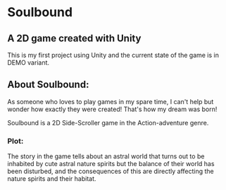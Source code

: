 # Soulbound
## A 2D game created with Unity
This is my first project using Unity and the current state of the game is in DEMO variant.

## About Soulbound:
As someone who loves to play games in my spare time, I can't help but wonder how exactly they were created! That's how my dream was born!

Soulbound is a 2D Side-Scroller game in the Action-adventure genre. 

### Plot:
The story in the game tells about an astral world that turns out to be inhabited by cute astral nature spirits but the balance of their world has been disturbed, and the consequences of this are directly affecting the nature spirits and their habitat. 

